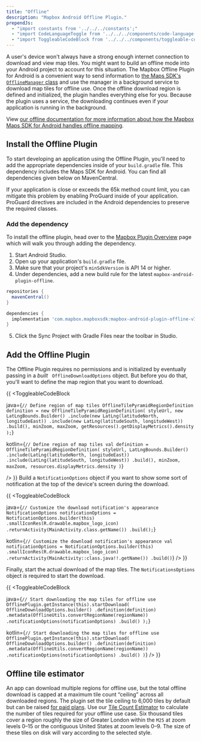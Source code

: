 ```yaml
---
title: "Offline"
description: "Mapbox Android Offline Plugin."
prependJs:
  - "import constants from '../../../constants';"
  - "import CodeLanguageToggle from '../../../components/code-language-toggle';"
  - "import ToggleableCodeBlock from '../../../components/toggleable-code-block';"
---
```


A user's device won't always have a strong enough internet connection to download and view map tiles. You might want to build an offline mode into your Android project to account for this situation. The Mapbox Offline Plugin for Android is a convenient way to send information to [the Maps SDK's `OfflineManager` class](https://github.com/mapbox/mapbox-gl-native/blob/master/platform/android/MapboxGLAndroidSDK/src/main/java/com/mapbox/mapboxsdk/offline/OfflineManager.java) and use the manager in a background service to download map tiles for offline use. Once the offline download region is defined and initialized, the plugin handles everything else for you. Because the plugin uses a service, the downloading continues even if your application is running in the background.

View [our offline documentation for more information about how the Mapbox Maps SDK for Android handles offline mapping](https://docs.mapbox.com/android/maps/overview/offline/).


## Install the Offline Plugin

To start developing an application using the Offline Plugin, you'll need to add the appropriate dependencies inside of your `build.gradle` file. This dependency includes the Maps SDK for Android. You can find all dependencies given below on MavenCentral.

If your application is close or exceeds the 65k method count limit, you can mitigate this problem by enabling ProGuard inside of your application. ProGuard directives are included in the Android dependencies to preserve the required classes.

### Add the dependency
To install the offline plugin, head over to the [Mapbox Plugin Overview](/android/plugins/overview/) page which will walk you through adding the dependency.

1. Start Android Studio.
2. Open up your application's `build.gradle` file.
3. Make sure that your project's `minSdkVersion` is API 14 or higher.
4. Under dependencies, add a new build rule for the latest `mapbox-android-plugin-offline`.

```groovy
repositories {
  mavenCentral()
}

dependencies {
  implementation 'com.mapbox.mapboxsdk:mapbox-android-plugin-offline-v7:{{constants.OFFLINE_PLUGIN_VERSION }}'
}
```
5. Click the Sync Project with Gradle Files near the toolbar in Studio.

## Add the Offline Plugin
The Offline Plugin requires no permissions and is initialized by eventually passing in a _built_ ` OfflineDownloadOptions` object. But before you do that, you'll want to define the map region that you want to download.

{{
<CodeLanguageToggle id="add-offline-plugin" />
<ToggleableCodeBlock

java={`
// Define region of map tiles
OfflineTilePyramidRegionDefinition definition = new OfflineTilePyramidRegionDefinition(
  styleUrl,
  new LatLngBounds.Builder()
    .include(new LatLng(latitudeNorth, longitudeEast))
    .include(new LatLng(latitudeSouth, longitudeWest))
    .build(),
  minZoom,
  maxZoom,
  getResources().getDisplayMetrics().density
);
`}

kotlin={`
 // Define region of map tiles
val definition = OfflineTilePyramidRegionDefinition(
	styleUrl, LatLngBounds.Builder()
	    .include(LatLng(latitudeNorth, longitudeEast))
	    .include(LatLng(latitudeSouth, longitudeWest))
	    .build(),
	minZoom,
	maxZoom,
	resources.displayMetrics.density
)
`}

/>
}}
Build a `NotificationOptions` object if you want to show some sort of notification at the top of the device's screen during the download.

{{
<CodeLanguageToggle id="notifications-options" />
<ToggleableCodeBlock

java={`
// Customize the download notification's appearance
NotificationOptions notificationOptions = NotificationOptions.builder(this)
  .smallIconRes(R.drawable.mapbox_logo_icon)
  .returnActivity(MainActivity.class.getName())
  .build();
`}

kotlin={`
// Customize the download notification's appearance
val notificationOptions = NotificationOptions.builder(this)
	.smallIconRes(R.drawable.mapbox_logo_icon)
	.returnActivity(MainActivity::class.java!!.getName())
	.build()
`}
/>
}}

Finally, start the actual download of the map tiles. The `NotificationsOptions` object _is_ required to start the download.

{{
<CodeLanguageToggle id="start-download" />
<ToggleableCodeBlock

java={`
// Start downloading the map tiles for offline use
OfflinePlugin.getInstance(this).startDownload(
	OfflineDownloadOptions.builder()
	.definition(definition)
	.metadata(OfflineUtils.convertRegionName(regionName))
	.notificationOptions(notificationOptions)
	.build()
);
`}

kotlin={`
// Start downloading the map tiles for offline use
OfflinePlugin.getInstance(this).startDownload(
	OfflineDownloadOptions.builder()
		.definition(definition)
		.metadata(OfflineUtils.convertRegionName(regionName))
		.notificationOptions(notificationOptions)
		.build()
)
`}
/>
}}

## Offline tile estimator

An app can download multiple regions for offline use, but the total offline download is capped at a maximum tile count “ceiling” across all downloaded regions. The plugin set the tile ceiling to 6,000 tiles by default but can be raised [for paid plans](https://www.mapbox.com/pricing/). Use our [Tile Count Estimator](https://www.mapbox.com/labs/offline-estimator/) to calculate the number of tiles required for your offline use case. Six thousand tiles cover a region roughly the size of Greater London within the `M25` at zoom levels 0–15 or the contiguous United States at zoom levels 0–9. The size of these tiles on disk will vary according to the selected style.
